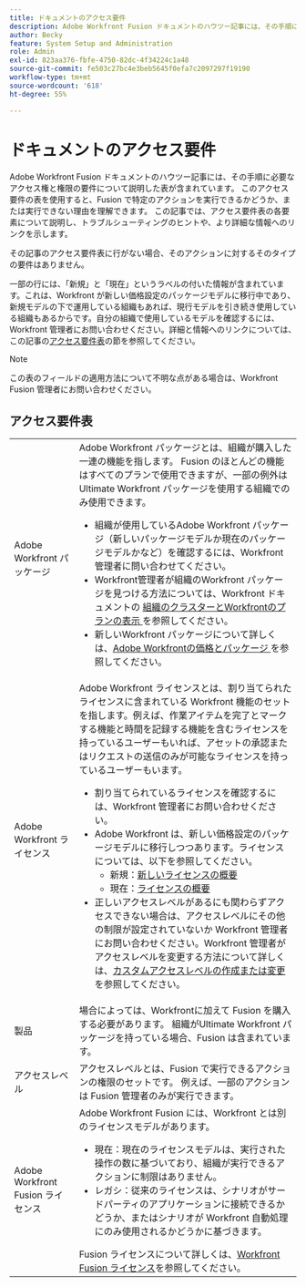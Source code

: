 ```yaml
---
title: ドキュメントのアクセス要件
description: Adobe Workfront Fusion ドキュメントのハウツー記事には、その手順に必要なアクセス権と権限の要件について説明した表が含まれています。 このアクセス要件の表を使用すると、Fusion で特定のアクションを実行できるかどうか、または実行できない理由を理解できます。 この記事では、アクセス要件表の各要素について説明し、トラブルシューティングのヒントや、より詳細な情報へのリンクを示します。
author: Becky
feature: System Setup and Administration
role: Admin
exl-id: 823aa376-fbfe-4750-82dc-4f34224c1a48
source-git-commit: fe503c27bc4e3beb5645f0efa7c2097297f19190
workflow-type: tm+mt
source-wordcount: '618'
ht-degree: 55%

---
```


# ドキュメントのアクセス要件

Adobe Workfront Fusion ドキュメントのハウツー記事には、その手順に必要なアクセス権と権限の要件について説明した表が含まれています。 このアクセス要件の表を使用すると、Fusion で特定のアクションを実行できるかどうか、または実行できない理由を理解できます。 この記事では、アクセス要件表の各要素について説明し、トラブルシューティングのヒントや、より詳細な情報へのリンクを示します。

その記事のアクセス要件表に行がない場合、そのアクションに対するそのタイプの要件はありません。

一部の行には、「新規」と「現在」というラベルの付いた情報が含まれています。これは、Workfront が新しい価格設定のパッケージモデルに移行中であり、新規モデルの下で運用している組織もあれば、現行モデルを引き続き使用している組織もあるからです。自分の組織で使用しているモデルを確認するには、Workfront 管理者にお問い合わせください。詳細と情報へのリンクについては、この記事の[アクセス要件表](#the-access-requirements-table)の節を参照してください。

>[!NOTE]
>
>この表のフィールドの適用方法について不明な点がある場合は、Workfront Fusion 管理者にお問い合わせください。

## アクセス要件表

<table style="table-layout:auto"> 
 <col> 
 <col> 
 <tbody> 
  <tr> 
   <td role="rowheader">Adobe Workfront パッケージ 
   <td> Adobe Workfront パッケージとは、組織が購入した一連の機能を指します。 Fusion のほとんどの機能はすべてのプランで使用できますが、一部の例外はUltimate Workfront パッケージを使用する組織でのみ使用できます。 
   <ul><li>組織が使用しているAdobe Workfront パッケージ（新しいパッケージモデルか現在のパッケージモデルかなど）を確認するには、Workfront管理者に問い合わせてください。</li>
   <li>Workfront管理者が組織のWorkfront パッケージを見つける方法については、Workfront ドキュメントの <a href="https://experienceleague.adobe.com/en/docs/workfront/using/administration-and-setup/get-started-administration/firewall-overview#view-your-organization-s-cluster-and-workfront-plan"> 組織のクラスターとWorkfrontのプランの表示 </a> を参照してください。</li><li>新しいWorkfront パッケージについて詳しくは、<a href="https://business.adobe.com/products/workfront/pricing.html">Adobe Workfrontの価格とパッケージ </a> を参照してください。</li></ul> </td> 
  </tr> 
  <tr> 
   <td role="rowheader">Adobe Workfront ライセンス</td> 
   <td> Adobe Workfront ライセンスとは、割り当てられたライセンスに含まれている Workfront 機能のセットを指します。例えば、作業アイテムを完了とマークする機能と時間を記録する機能を含むライセンスを持っているユーザーもいれば、アセットの承認またはリクエストの送信のみが可能なライセンスを持っているユーザーもいます。 <p> 
   <ul>
   <li>割り当てられているライセンスを確認するには、Workfront 管理者にお問い合わせください。</li>
   <li>Adobe Workfront は、新しい価格設定のパッケージモデルに移行しつつあります。ライセンスについては、以下を参照してください。
   <ul>
   <li>新規：<a href="https://experienceleague.adobe.com/en/docs/workfront/using/administration-and-setup/add-users/access-levels/licenses-overview">新しいライセンスの概要</a></li>
   <li>現在：<a href="https://experienceleague.adobe.com/en/docs/workfront/using/administration-and-setup/add-users/legacy-access-levels/wf-licenses">ライセンスの概要</a></li></ul></li>
   <li>正しいアクセスレベルがあるにも関わらずアクセスできない場合は、アクセスレベルにその他の制限が設定されていないか Workfront 管理者にお問い合わせください。Workfront 管理者がアクセスレベルを変更する方法について詳しくは、<a href="https://experienceleague.adobe.com/en/docs/workfront/using/administration-and-setup/get-started-administration/firewall-overview#view-your-organization-s-cluster-and-workfront-plan" class="MCXref xref">カスタムアクセスレベルの作成または変更</a>を参照してください。
   </ul>
      </p> </td> 
  </tr> 
  <tr> 
   <td role="rowheader">製品</td> 
   <td>場合によっては、Workfrontに加えて Fusion を購入する必要があります。 組織がUltimate Workfront パッケージを持っている場合、Fusion は含まれています。
  <tr> 
   <td role="rowheader">アクセスレベル</td> 
   <td> アクセスレベルとは、Fusion で実行できるアクションの権限のセットです。 例えば、一部のアクションは Fusion 管理者のみが実行できます。 
  <tr> 
   <td role="rowheader">Adobe Workfront Fusion ライセンス</td> 
   <td>Adobe Workfront Fusion には、Workfront とは別のライセンスモデルがあります。 
   <ul><li>現在：現在のライセンスモデルは、実行された操作の数に基づいており、組織が実行できるアクションに制限はありません。 </li>
   <li>レガシ：従来のライセンスは、シナリオがサードパーティのアプリケーションに接続できるかどうか、またはシナリオが Workfront 自動処理にのみ使用されるかどうかに基づきます。 </li>
   </ul>
   Fusion ライセンスについて詳しくは、<a href="/help/workfront-fusion/set-up-and-manage-workfront-fusion/licensing-operations-overview/license-automation-vs-integration.md" class="MCXref xref">Workfront Fusion ライセンス</a>を参照してください。
   </td> 
  </tr> 
 </tbody> 
</table>
